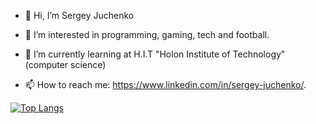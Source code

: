- 👋 Hi, I’m Sergey Juchenko

- 👀 I’m interested in programming, gaming, tech and football.

- 🌱 I’m currently learning at H.I.T "Holon Institute of Technology" (computer science)

- 📫 How to reach me: https://www.linkedin.com/in/sergey-juchenko/. 



[![Top Langs](https://github-readme-stats.vercel.app/api/top-langs/?username=srjuchenko&langs_count=10)](https://github.com/anuraghazra/github-readme-stats)
